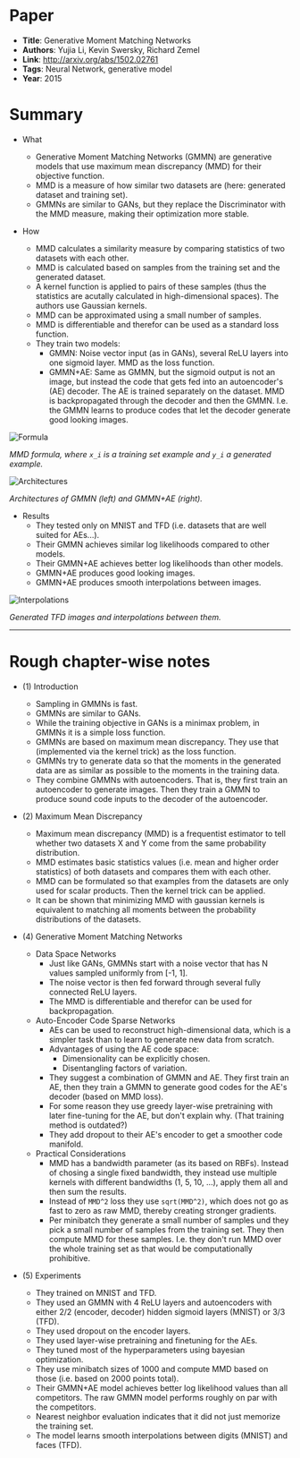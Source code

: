 # Paper

* **Title**: Generative Moment Matching Networks
* **Authors**: Yujia Li, Kevin Swersky, Richard Zemel
* **Link**: http://arxiv.org/abs/1502.02761
* **Tags**: Neural Network, generative model
* **Year**: 2015

# Summary

* What
  * Generative Moment Matching Networks (GMMN) are generative models that use maximum mean discrepancy (MMD) for their objective function.
  * MMD is a measure of how similar two datasets are (here: generated dataset and training set).
  * GMMNs are similar to GANs, but they replace the Discriminator with the MMD measure, making their optimization more stable.

* How
  * MMD calculates a similarity measure by comparing statistics of two datasets with each other.
  * MMD is calculated based on samples from the training set and the generated dataset.
  * A kernel function is applied to pairs of these samples (thus the statistics are acutally calculated in high-dimensional spaces). The authors use Gaussian kernels.
  * MMD can be approximated using a small number of samples.
  * MMD is differentiable and therefor can be used as a standard loss function.
  * They train two models:
    * GMMN: Noise vector input (as in GANs), several ReLU layers into one sigmoid layer. MMD as the loss function.
    * GMMN+AE: Same as GMMN, but the sigmoid output is not an image, but instead the code that gets fed into an autoencoder's (AE) decoder. The AE is trained separately on the dataset. MMD is backpropagated through the decoder and then the GMMN. I.e. the GMMN learns to produce codes that let the decoder generate good looking images.

![Formula](images/Generative_Moment_Matching_Networks__formula.jpg?raw=true "Formula")

*MMD formula, where `x_i` is a training set example and `y_i` a generated example.*


![Architectures](images/Generative_Moment_Matching_Networks__architectures.jpg?raw=true "Architectures")

*Architectures of GMMN (left) and GMMN+AE (right).*


* Results
  * They tested only on MNIST and TFD (i.e. datasets that are well suited for AEs...).
  * Their GMMN achieves similar log likelihoods compared to other models.
  * Their GMMN+AE achieves better log likelihoods than other models.
  * GMMN+AE produces good looking images.
  * GMMN+AE produces smooth interpolations between images.

![Interpolations](images/Generative_Moment_Matching_Networks__interpolations.jpg?raw=true "Interpolations")

*Generated TFD images and interpolations between them.*


--------------------

# Rough chapter-wise notes

* (1) Introduction
  * Sampling in GMMNs is fast.
  * GMMNs are similar to GANs.
  * While the training objective in GANs is a minimax problem, in GMMNs it is a simple loss function.
  * GMMNs are based on maximum mean discrepancy. They use that (implemented via the kernel trick) as the loss function.
  * GMMNs try to generate data so that the moments in the generated data are as similar as possible to the moments in the training data.
  * They combine GMMNs with autoencoders. That is, they first train an autoencoder to generate images. Then they train a GMMN to produce sound code inputs to the decoder of the autoencoder.

* (2) Maximum Mean Discrepancy
  * Maximum mean discrepancy (MMD) is a frequentist estimator to tell whether two datasets X and Y come from the same probability distribution.
  * MMD estimates basic statistics values (i.e. mean and higher order statistics) of both datasets and compares them with each other.
  * MMD can be formulated so that examples from the datasets are only used for scalar products. Then the kernel trick can be applied.
  * It can be shown that minimizing MMD with gaussian kernels is equivalent to matching all moments between the probability distributions of the datasets.

* (4) Generative Moment Matching Networks
  * Data Space Networks
    * Just like GANs, GMMNs start with a noise vector that has N values sampled uniformly from [-1, 1].
    * The noise vector is then fed forward through several fully connected ReLU layers.
    * The MMD is differentiable and therefor can be used for backpropagation.
  * Auto-Encoder Code Sparse Networks
    * AEs can be used to reconstruct high-dimensional data, which is a simpler task than to learn to generate new data from scratch.
    * Advantages of using the AE code space:
      * Dimensionality can be explicitly chosen.
      * Disentangling factors of variation.
    * They suggest a combination of GMMN and AE. They first train an AE, then they train a GMMN to generate good codes for the AE's decoder (based on MMD loss).
    * For some reason they use greedy layer-wise pretraining with later fine-tuning for the AE, but don't explain why. (That training method is outdated?)
    * They add dropout to their AE's encoder to get a smoother code manifold.
  * Practical Considerations
    * MMD has a bandwidth parameter (as its based on RBFs). Instead of chosing a single fixed bandwidth, they instead use multiple kernels with different bandwidths (1, 5, 10, ...), apply them all and then sum the results.
    * Instead of `MMD^2` loss they use `sqrt(MMD^2)`, which does not go as fast to zero as raw MMD, thereby creating stronger gradients.
    * Per minibatch they generate a small number of samples und they pick a small number of samples from the training set. They then compute MMD for these samples. I.e. they don't run MMD over the whole training set as that would be computationally prohibitive.

* (5) Experiments
  * They trained on MNIST and TFD.
  * They used an GMMN with 4 ReLU layers and autoencoders with either 2/2 (encoder, decoder) hidden sigmoid layers (MNIST) or 3/3 (TFD).
  * They used dropout on the encoder layers.
  * They used layer-wise pretraining and finetuning for the AEs.
  * They tuned most of the hyperparameters using bayesian optimization.
  * They use minibatch sizes of 1000 and compute MMD based on those (i.e. based on 2000 points total).
  * Their GMMN+AE model achieves better log likelihood values than all competitors. The raw GMMN model performs roughly on par with the competitors.
  * Nearest neighbor evaluation indicates that it did not just memorize the training set.
  * The model learns smooth interpolations between digits (MNIST) and faces (TFD).
